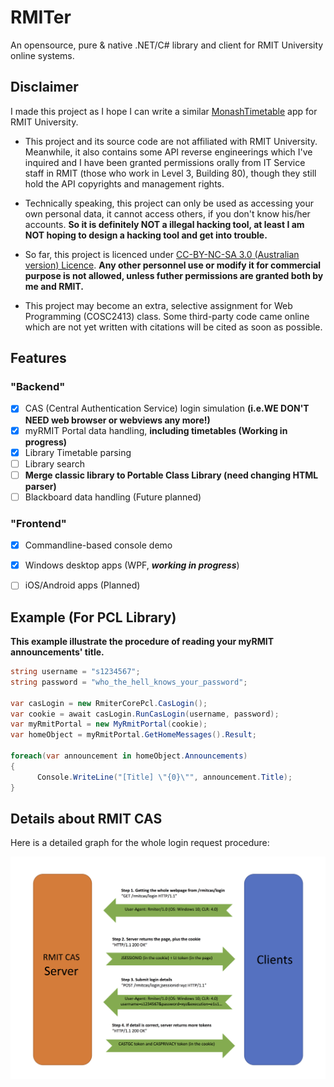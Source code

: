 # RMITer
 
An opensource, pure & native .NET/C# library and client for RMIT University online systems.

## Disclaimer

I made this project as I hope I can write a similar [MonashTimetable](http://joshparnham.com/projects/monash-timetable/) app for RMIT University.

- This project and its source code are not affiliated with RMIT University. Meanwhile, it also contains some API reverse engineerings which I've inquired and I have been granted permissions orally from IT Service staff in RMIT (those who work in Level 3, Building 80), though they still hold the API copyrights and management rights.

- Technically speaking, this project can only be used as accessing your own personal data, it cannot access others, if you don't know his/her accounts. **So it is definitely NOT a illegal hacking tool, at least I am NOT hoping to design a hacking tool and get into trouble.**

- So far, this project is licenced under [CC-BY-NC-SA 3.0 (Australian version) Licence](https://creativecommons.org/licenses/by-nc-sa/3.0/au). **Any other personnel use or modify it for commercial purpose is not allowed, unless futher permissions are granted both by me and RMIT.**

- This project may become an extra, selective assignment for Web Programming (COSC2413) class. Some third-party code came online which are not yet written with citations will be cited as soon as possible.

## Features

### "Backend"

 - [x] CAS (Central Authentication Service) login simulation **(i.e.WE DON'T NEED web browser or webviews any more!)**
 - [x] myRMIT Portal data handling, **including timetables (Working in progress)**
 - [x] Library Timetable parsing
 - [ ] Library search 
 - [ ] **Merge classic library to Portable Class Library (need changing HTML parser)**
 - [ ] Blackboard data handling (Future planned)
 
### "Frontend"
 - [x] Commandline-based console demo  
 - [x] Windows desktop apps (WPF, ***working in progress***)
 - [ ] iOS/Android apps (Planned)


## Example (For PCL Library)

**This example illustrate the procedure of reading your myRMIT announcements' title.**

```csharp
string username = "s1234567";
string password = "who_the_hell_knows_your_password";

var casLogin = new RmiterCorePcl.CasLogin(); 
var cookie = await casLogin.RunCasLogin(username, password);
var myRmitPortal = new MyRmitPortal(cookie);
var homeObject = myRmitPortal.GetHomeMessages().Result;

foreach(var announcement in homeObject.Announcements)
{
      Console.WriteLine("[Title] \"{0}\"", announcement.Title);
}
```


## Details about RMIT CAS 

Here is a detailed graph for the whole login request procedure:

![cas-process](https://raw.githubusercontent.com/huming2207/Rmiter/resources/CAS%20procedure.png)
